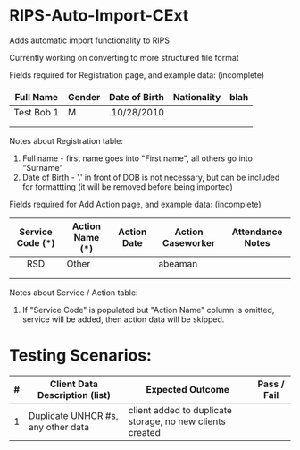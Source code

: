 # RIPS-Auto-Import-CExt
Adds automatic import functionality to RIPS

Currently working on converting to more structured file format

Fields required for Registration page, and example data: (incomplete)

| Full Name | Gender | Date of Birth | Nationality | blah |
|-----------|--------|---------------|-------------|------|
|Test Bob 1 |    M   |  .10/28/2010  |             |      |
|           |        |               |             |      |
|           |        |               |             |      |

Notes about Registration table:
1) Full name - first name goes into "First name", all others go into "Surname"
2) Date of Birth - '.' in front of DOB is not necessary, but can be included for formattting (it will be removed before being imported)

Fields required for Add Action page, and example data: (incomplete)

| Service Code (*) | Action Name (*) | Action Date | Action Caseworker | Attendance Notes |
|:----------------:|-----------------|-------------|-------------------|------------------|
|        RSD       | Other           |             | abeaman           |                  |
|                  |                 |             |                   |                  |
|                  |                 |             |                   |                  |

Notes about Service / Action table:
1) If "Service Code" is populated but "Action Name" column is omitted, service will be added, then action data will be skipped.

# Testing Scenarios:
|#| Client Data Description (list) |Expected Outcome| Pass / Fail |
|:-:|------------------------------|----------------|-------------|
|1|Duplicate UNHCR #s, any other data|client added to duplicate storage, no new clients created||
